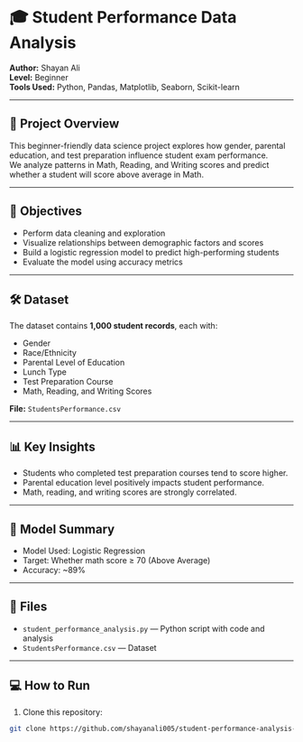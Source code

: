 # 🎓 Student Performance Data Analysis
**Author:** Shayan Ali  
**Level:** Beginner  
**Tools Used:** Python, Pandas, Matplotlib, Seaborn, Scikit-learn

---

## 📘 Project Overview
This beginner-friendly data science project explores how gender, parental education, and test preparation influence student exam performance.  
We analyze patterns in Math, Reading, and Writing scores and predict whether a student will score above average in Math.

---

## 🧩 Objectives
- Perform data cleaning and exploration
- Visualize relationships between demographic factors and scores
- Build a logistic regression model to predict high-performing students
- Evaluate the model using accuracy metrics

---

## 🛠️ Dataset
The dataset contains **1,000 student records**, each with:  
- Gender  
- Race/Ethnicity  
- Parental Level of Education  
- Lunch Type  
- Test Preparation Course  
- Math, Reading, and Writing Scores  

**File:** `StudentsPerformance.csv`

---

## 📊 Key Insights
- Students who completed test preparation courses tend to score higher.  
- Parental education level positively impacts student performance.  
- Math, reading, and writing scores are strongly correlated.

---

## 🤖 Model Summary
- Model Used: Logistic Regression  
- Target: Whether math score ≥ 70 (Above Average)  
- Accuracy: ~89%

---

## 📂 Files
- `student_performance_analysis.py` — Python script with code and analysis  
- `StudentsPerformance.csv` — Dataset  

---

## 💻 How to Run
1. Clone this repository:  
```bash
git clone https://github.com/shayanali005/student-performance-analysis-shayanali.git

